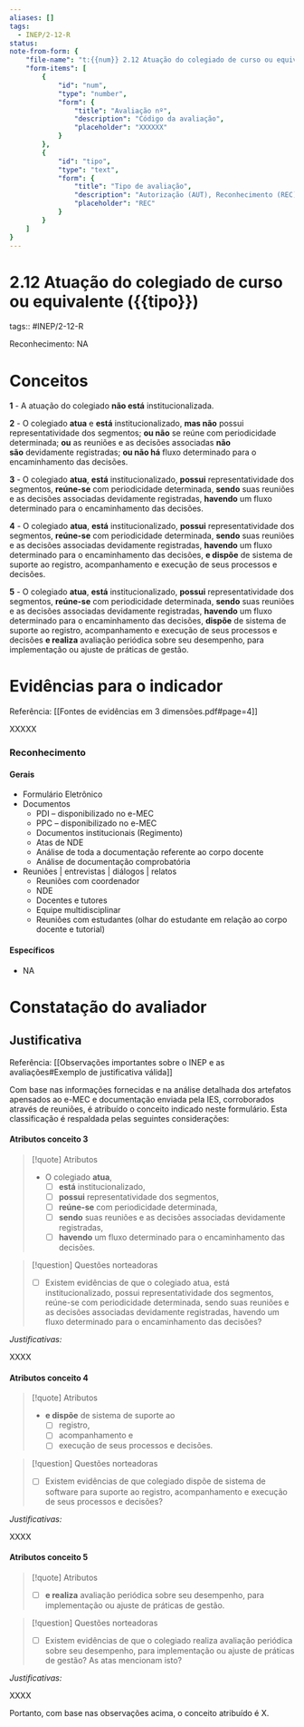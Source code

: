 ```yaml
---
aliases: []
tags:
  - INEP/2-12-R
status:
note-from-form: {
	"file-name": "t:{{num}} 2.12 Atuação do colegiado de curso ou equivalente ({{tipo}})",
	"form-items": [
		{
			"id": "num",
			"type": "number",
			"form": {
				"title": "Avaliação nº",
				"description": "Código da avaliação",
				"placeholder": "XXXXXX"
			}
		},
		{
			"id": "tipo",
			"type": "text",
			"form": {
				"title": "Tipo de avaliação",
				"description": "Autorização (AUT), Reconhecimento (REC) ou Renovação para Reconhecimento (RRC)?",
				"placeholder": "REC"			
			}
		}
	]
}
---
```


# 2.12 Atuação do colegiado de curso ou equivalente ({{tipo}})

tags:: #INEP/2-12-R

Reconhecimento: NA

# Conceitos

**1** - A atuação do colegiado **não está** institucionalizada.

**2** - O colegiado **atua** e **está** institucionalizado, **mas não** possui representatividade dos segmentos; **ou não** se reúne com periodicidade determinada; **ou** as reuniões e as decisões associadas **não são** devidamente registradas; **ou não há** fluxo determinado para o encaminhamento das decisões.

**3** - O colegiado **atua**, **está** institucionalizado, **possui** representatividade dos segmentos, **reúne-se** com periodicidade determinada, **sendo** suas reuniões e as decisões associadas devidamente registradas, **havendo** um fluxo determinado para o encaminhamento das decisões.

**4** - O colegiado **atua**, **está** institucionalizado, **possui** representatividade dos segmentos, **reúne-se** com periodicidade determinada, **sendo** suas reuniões e as decisões associadas devidamente registradas, **havendo** um fluxo determinado para o encaminhamento das decisões, **e dispõe** de sistema de suporte ao registro, acompanhamento e execução de seus processos e decisões.

**5** - O colegiado **atua**, **está** institucionalizado, **possui** representatividade dos segmentos, **reúne-se** com periodicidade determinada, **sendo** suas reuniões e as decisões associadas devidamente registradas, **havendo** um fluxo determinado para o encaminhamento das decisões, **dispõe** de sistema de suporte ao registro, acompanhamento e execução de seus processos e decisões **e realiza** avaliação periódica sobre seu desempenho, para implementação ou ajuste de práticas de gestão.

# Evidências para o indicador

Referência: [[Fontes de evidências em 3 dimensões.pdf#page=4]]

XXXXX

### Reconhecimento

#### Gerais

- Formulário Eletrônico
- Documentos
	- PDI – disponibilizado no e-MEC
	- PPC – disponibilizado no e-MEC
	- Documentos institucionais (Regimento)
	- Atas de NDE
	- Análise de toda a documentação referente ao corpo docente
	- Análise de documentação comprobatória
- Reuniões | entrevistas | diálogos | relatos
	- Reuniões com coordenador
	- NDE
	- Docentes e tutores
	- Equipe multidisciplinar
	- Reuniões com estudantes (olhar do estudante em relação ao corpo docente e tutorial)

#### Específicos

- NA

# Constatação do avaliador

## Justificativa

Referência: [[Observações importantes sobre o INEP e as avaliações#Exemplo de justificativa válida]]

Com base nas informações fornecidas e na análise detalhada dos artefatos apensados ao e-MEC e documentação enviada pela IES, corroborados através de reuniões, é atribuído o conceito indicado neste formulário. Esta classificação é respaldada pelas seguintes considerações:

#### Atributos conceito 3

> [!quote] Atributos
> - O colegiado **atua**,
> 	- [ ] **está** institucionalizado,
> 	- [ ] **possui** representatividade dos segmentos,
> 	- [ ] **reúne-se** com periodicidade determinada,
> 	- [ ] **sendo** suas reuniões e as decisões associadas devidamente registradas,
> 	- [ ] **havendo** um fluxo determinado para o encaminhamento das decisões.

> [!question] Questões norteadoras
> - [ ] Existem evidências de que o colegiado atua, está institucionalizado, possui representatividade dos segmentos, reúne-se com periodicidade determinada, sendo suas reuniões e as decisões associadas devidamente registradas, havendo um fluxo determinado para o encaminhamento das decisões?

*Justificativas:*

XXXX

#### Atributos conceito 4

> [!quote] Atributos
> - **e dispõe** de sistema de suporte ao
> 	- [ ] registro,
> 	- [ ] acompanhamento e
> 	- [ ] execução de seus processos e decisões.

> [!question] Questões norteadoras
> - [ ] Existem evidências de que colegiado dispõe de sistema de software para suporte ao registro, acompanhamento e execução de seus processos e decisões?

*Justificativas:*

XXXX

#### Atributos conceito 5

> [!quote] Atributos
> - [ ] **e realiza** avaliação periódica sobre seu desempenho, para implementação ou ajuste de práticas de gestão.

> [!question] Questões norteadoras
> - [ ] Existem evidências de que o colegiado realiza avaliação periódica sobre seu desempenho, para implementação ou ajuste de práticas de gestão? As atas mencionam isto?

*Justificativas:*

XXXX

Portanto, com base nas observações acima, o conceito atribuído é X.
